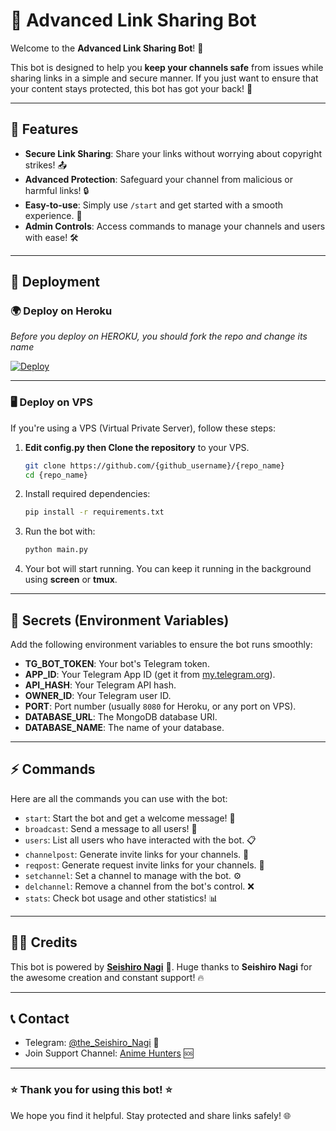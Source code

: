 # 📱 Advanced Link Sharing Bot

Welcome to the **Advanced Link Sharing Bot**! 🚀

This bot is designed to help you **keep your channels safe** from issues while sharing links in a simple and secure manner. If you just want to ensure that your content stays protected, this bot has got your back! 💪

---

## 🌟 Features

- **Secure Link Sharing**: Share your links without worrying about copyright strikes! 📤
- **Advanced Protection**: Safeguard your channel from malicious or harmful links! 🔒
- **Easy-to-use**: Simply use `/start` and get started with a smooth experience. 🚀
- **Admin Controls**: Access commands to manage your channels and users with ease! 🛠️

---

## 🚀 Deployment

### 🌍 Deploy on **Heroku**

*Before you deploy on HEROKU, you should fork the repo and change its name*<br>

[![Deploy](https://www.herokucdn.com/deploy/button.svg)](https://heroku.com/deploy)</br>

---

### 🖥️ Deploy on **VPS**

If you're using a VPS (Virtual Private Server), follow these steps:

1. **Edit config.py then Clone the repository** to your VPS.
    ```bash
    git clone https://github.com/{github_username}/{repo_name}
    cd {repo_name}
    ```
2. Install required dependencies:
    ```bash
    pip install -r requirements.txt
    ```
3. Run the bot with:
    ```bash
    python main.py
    ```
4. Your bot will start running. You can keep it running in the background using **screen** or **tmux**.

---

## 🔑 Secrets (Environment Variables)

Add the following environment variables to ensure the bot runs smoothly:

- **TG_BOT_TOKEN**: Your bot's Telegram token.
- **APP_ID**: Your Telegram App ID (get it from [my.telegram.org](https://my.telegram.org)).
- **API_HASH**: Your Telegram API hash.
- **OWNER_ID**: Your Telegram user ID.
- **PORT**: Port number (usually `8080` for Heroku, or any port on VPS).
- **DATABASE_URL**: The MongoDB database URI.
- **DATABASE_NAME**: The name of your database.

---

## ⚡ Commands

Here are all the commands you can use with the bot:

- `start`: Start the bot and get a welcome message! 🏁
- `broadcast`: Send a message to all users! 📢
- `users`: List all users who have interacted with the bot. 📋
- `channelpost`: Generate invite links for your channels. 🔗
- `reqpost`: Generate request invite links for your channels. 📩
- `setchannel`: Set a channel to manage with the bot. ⚙️
- `delchannel`: Remove a channel from the bot's control. ❌
- `stats`: Check bot usage and other statistics! 📊

---

## 🧑‍💻 Credits

This bot is powered by **[Seishiro Nagi](https://t.me/The_Seishiro_Nagi)** 🙏. Huge thanks to **Seishiro Nagi** for the awesome creation and constant support! 🔥

---

## 📞 Contact

- Telegram: [@the_Seishiro_Nagi](https://t.me/The_Seishiro_Nagi) 📱
- Join Support Channel: [Anime Hunters](https://t.me/Anime_X_Hunters) 🆘

---

### ⭐️ Thank you for using this bot! ⭐️

We hope you find it helpful. Stay protected and share links safely! 🌐
